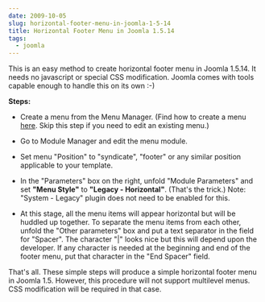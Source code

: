 ```yaml
---
date: 2009-10-05
slug: horizontal-footer-menu-in-joomla-1-5-14
title: Horizontal Footer Menu in Joomla 1.5.14
tags:
  - joomla
---
```


This is an easy method to create horizontal footer menu in Joomla 1.5.14. It needs no javascript or special CSS modification. Joomla comes with tools capable enough to handle this on its own :-)<!-- more -->

**Steps:**




  * Create a menu from the Menu Manager. (Find how to create a menu [here](http://help.joomla.org/content/view/322/276/). Skip this step if you need to edit an existing menu.)


  * Go to Module Manager and edit the menu module.


  * Set menu "Position" to "syndicate", "footer" or any similar position applicable to your template.


  * In the "Parameters" box on the right, unfold "Module Parameters" and set **"Menu Style"** to **"Legacy - Horizontal"**. (That's the trick.) Note: "System - Legacy" plugin does not need to be enabled for this.


  * At this stage, all the menu items will appear horizontal but will be huddled up together. To separate the menu items from each other, unfold the "Other parameters" box and put a text separator in the field for "Spacer". The character "|" looks nice but this will depend upon the developer. If any character is needed at the beginning and end of the footer menu, put that character in the "End Spacer" field.


That's all. These simple steps will produce a simple horizontal footer menu in Joomla 1.5. However, this procedure will not support multilevel menus. CSS modification will be required in that case.
